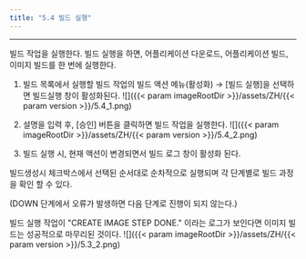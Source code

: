 ```yaml
---
title: "5.4 빌드 실행"
---
```


---
빌드 작업을 실행한다. 빌드 실행을 하면, 어플리케이션 다운로드, 어플리케이션 빌드, 이미지 빌드를 한 번에 실행한다.

1. 빌드 목록에서 실행할 빌드 작업의 빌드 액션 메뉴\(활성화\) → [빌드 실행]을 선택하면 빌드실행 창이 활성화된다.
![]({{< param imageRootDir >}}/assets/ZH/{{< param version >}}/5.4_1.png)

2. 설명을 입력 후, [승인] 버튼을 클릭하면 빌드 작업을 실행한다.
![]({{< param imageRootDir >}}/assets/ZH/{{< param version >}}/5.4_2.png)

3. 빌드 실행 시, 현재 액션이 변경되면서 빌드 로그 창이 활성화 된다.

빌드생성시 체크박스에서 선택된 순서대로 순차적으로 실행되며 각 단계별로 빌드 과정을 확인 할 수 있다.

\(DOWN 단계에서 오류가 발생하면 다음 단계로 진행이 되지 않는다.\)

빌드 실행 작업이 "CREATE IMAGE STEP DONE." 이라는 로그가 보인다면 이미지 빌드는 성공적으로 마무리된 것이다.
![]({{< param imageRootDir >}}/assets/ZH/{{< param version >}}/5.3_2.png)
